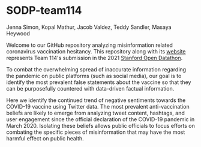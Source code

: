 # SODP-team114

Jenna Simon, Kopal Mathur, Jacob Valdez, Teddy Sandler, Masaya Heywood

Welcome to our GitHub repository analyzing misinformation related coronavirus
vaccination hesitancy. This repository along with its [website](https://sodp-team114.herokuapp.com/) represents
Team 114's submission in the 2021 [Stanford Open Datathon](https://datathon.stanford.edu/).

To combat the overwhelming spread of inaccurate information regarding the pandemic on public platforms (such as social media), our goal is to identify the most prevalent false statements about the vaccine so that they can be purposefully countered with data-driven factual information.

Here we identify the continued trend of negative sentiments towards the COVID-19 vaccine using Twitter data. The most prevalent anti-vaccination beliefs are likely to emerge from analyzing tweet content, hashtags, and user engagement since the official declaration of the COVID-19 pandemic in March 2020. Isolating these beliefs allows public officials to focus efforts on combating the specific pieces of misinformation that may have the most harmful effect on public health.

